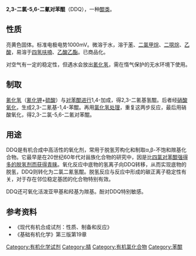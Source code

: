 **2,3-二氯-5,6-二氰对苯醌**（DDQ），一种[醌类](../Page/醌.md "wikilink")。

## 性质

亮黄色固体。标准电极电势1000mV。微溶于水，溶于[苯](../Page/苯.md "wikilink")、[二氯甲烷](../Page/二氯甲烷.md "wikilink")、[二噁烷](../Page/二噁烷.md "wikilink")、[乙酸](../Page/乙酸.md "wikilink")，易溶于[四氢呋喃](../Page/四氢呋喃.md "wikilink")、[乙酸乙酯](../Page/乙酸乙酯.md "wikilink")。已商品化。

对空气有一定的稳定性，但遇水会放出[氰化氢](../Page/氰化氢.md "wikilink")，需在惰气保护的无水环境下使用。

## 制取

[氰化氢](../Page/氰化氢.md "wikilink")（[氰化钾](../Page/氰化钾.md "wikilink")+[硫酸](../Page/硫酸.md "wikilink")）与[对苯醌进行](../Page/对苯醌.md "wikilink")1,4-加成，得2,3-二氰基氢醌。后者经[硝酸氧化](../Page/硝酸.md "wikilink")，生成2,3-二氰基-1,4-苯醌。再用[氯化氢处理](../Page/氯化氢.md "wikilink")，重复这两步反应，最后用硝酸氧化，得2,3-二氯-5,6-二氰对苯醌。

## 用途

DDQ是有机合成中高活性的氧化剂，常用于脱氢芳构化和制取α,β-不饱和羰基化合物。它最早是在20世纪60年代对甾族化合物的研究中，因是比[四氯对苯醌强得多的脱氢剂而获得青睐](../Page/四氯对苯醌.md "wikilink")。氧化反应中底物的氢离子向DDQ转移，从而实现底物的脱氢，DDQ则转化为二氯二氰氢醌。脱氢反应与反应中形成的碳正离子稳定性有关，对于存在邻位稳定基团的化合物特别有效。

DDQ还可氧化活泼亚甲基和羟基为羰基。酚对DDQ特别敏感。

## 参考资料

  - 《现代有机合成试剂：性质、制备和反应》
  - 《基础有机化学》第三版第19章

[Category:有机化学试剂](https://zh.wikipedia.org/wiki/Category:有机化学试剂 "wikilink")
[Category:腈](https://zh.wikipedia.org/wiki/Category:腈 "wikilink")
[Category:有机氯化合物](https://zh.wikipedia.org/wiki/Category:有机氯化合物 "wikilink")
[Category:苯醌](https://zh.wikipedia.org/wiki/Category:苯醌 "wikilink")
